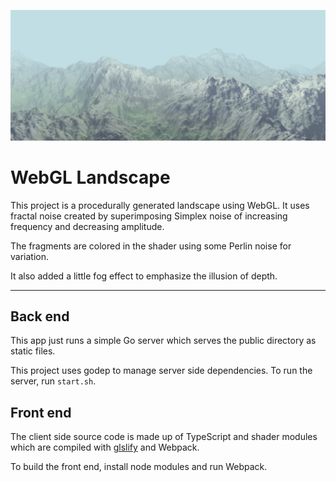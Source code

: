 ![alt text](/screenshot.png)
# WebGL Landscape
This project is a procedurally generated
landscape using WebGL. It uses fractal noise
created by superimposing Simplex noise
of increasing frequency and decreasing amplitude.

The fragments are colored in the shader using
some Perlin noise for variation.

It also added a little fog effect to emphasize
the illusion of depth.

---

## Back end
This app just runs a simple Go server which serves the
public directory as static files.

This project uses godep to manage server side dependencies.
To run the server, run `start.sh`.

## Front end
The client side source code is made up of TypeScript
and shader modules which are compiled with [glslify](https://www.npmjs.com/package/glslify)
and Webpack.

To build the front end, install node
modules and run Webpack.

